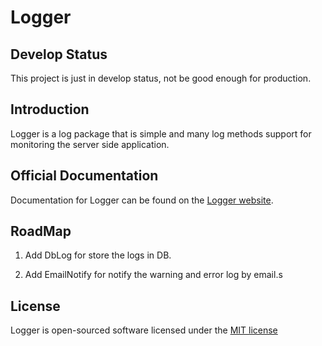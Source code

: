 # Logger

## Develop Status

This project is just in develop status, not be good enough for production.

## Introduction

Logger is a log package that is simple and many log methods support for monitoring the server side application.

## Official Documentation

Documentation for Logger can be found on the [Logger website]().

## RoadMap

1. Add DbLog for store the logs in DB.

2. Add EmailNotify for notify the warning and error log by email.s

## License

Logger is open-sourced software licensed under the [MIT license](http://opensource.org/licenses/MIT)
